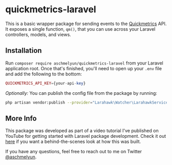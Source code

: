 # quickmetrics-laravel

This is a basic wrapper package for sending events to the [Quickmetrics](https://quickmetrics.io) API. It exposes a single function, `qm()`, that you can use across your Laravel controllers, models, and views.

## Installation

Run `composer require aschmelyun/quickmetrics-laravel` from your Laravel application root. Once that's finished, you'll need to open up your `.env` file and add the following to the bottom:

```php
QUICKMETRICS_API_KEY={your-api-key}
```

*Optionally:* You can publish the config file from the package by running:

```bash
php artisan vendor:publish --provider="Larahawk\Watcher\LarahawkServiceProvider"
```

## More Info

This package was developed as part of a video tutorial I've published on YouTube for getting started with Laravel package development. Check it out [here](https://www.youtube.com/watch?v=Hr8Zc2Zkcjg) if you want a behind-the-scenes look at how this was built.

If you have any questions, feel free to reach out to me on Twitter [@aschmelyun](https://twitter.com/aschmelyun).